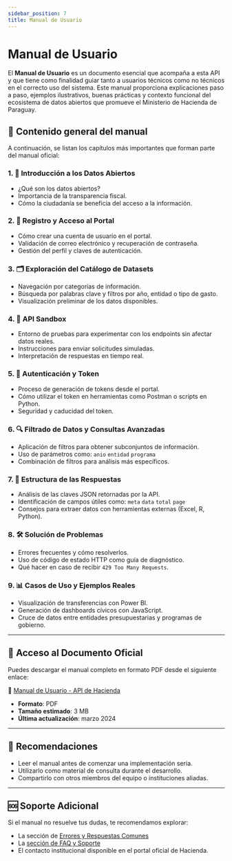 ```yaml
---
sidebar_position: 7
title: Manual de Usuario
---
```


# Manual de Usuario

El **Manual de Usuario** es un documento esencial que acompaña a esta API y que tiene como finalidad guiar tanto a usuarios técnicos como no técnicos en el correcto uso del sistema. Este manual proporciona explicaciones paso a paso, ejemplos ilustrativos, buenas prácticas y contexto funcional del ecosistema de datos abiertos que promueve el Ministerio de Hacienda de Paraguay.

## 📄 Contenido general del manual

A continuación, se listan los capítulos más importantes que forman parte del manual oficial:

### 1. 🧭 Introducción a los Datos Abiertos

- ¿Qué son los datos abiertos?
- Importancia de la transparencia fiscal.
- Cómo la ciudadanía se beneficia del acceso a la información.

### 2. 👥 Registro y Acceso al Portal

- Cómo crear una cuenta de usuario en el portal.
- Validación de correo electrónico y recuperación de contraseña.
- Gestión del perfil y claves de autenticación.

### 3. 🗂️ Exploración del Catálogo de Datasets

- Navegación por categorías de información.
- Búsqueda por palabras clave y filtros por año, entidad o tipo de gasto.
- Visualización preliminar de los datos disponibles.

### 4. 🧪 API Sandbox

- Entorno de pruebas para experimentar con los endpoints sin afectar datos reales.
- Instrucciones para enviar solicitudes simuladas.
- Interpretación de respuestas en tiempo real.

### 5. 🔐 Autenticación y Token

- Proceso de generación de tokens desde el portal.
- Cómo utilizar el token en herramientas como Postman o scripts en Python.
- Seguridad y caducidad del token.

### 6. 🔍 Filtrado de Datos y Consultas Avanzadas

- Aplicación de filtros para obtener subconjuntos de información.
- Uso de parámetros como: `anio` `entidad` `programa`
- Combinación de filtros para análisis más específicos.

### 7. 🧾 Estructura de las Respuestas

- Análisis de las claves JSON retornadas por la API.
- Identificación de campos útiles como: `meta` `data` `total` `page`
- Consejos para extraer datos con herramientas externas (Excel, R, Python).

### 8. 🛠️ Solución de Problemas

- Errores frecuentes y cómo resolverlos.
- Uso de código de estado HTTP como guía de diagnóstico.
- Qué hacer en caso de recibir `429 Too Many Requests`.

### 9. 📊 Casos de Uso y Ejemplos Reales

- Visualización de transferencias con Power BI.
- Generación de dashboards cívicos con JavaScript.
- Cruce de datos entre entidades presupuestarias y programas de gobierno.

---

## 📎 Acceso al Documento Oficial

Puedes descargar el manual completo en formato PDF desde el siguiente enlace:

🔗 [Manual de Usuario - API de Hacienda](https://datos.hacienda.gov.py/docs-api/manual-de-usuario.pdf)

- **Formato**: PDF  
- **Tamaño estimado**: 3 MB  
- **Última actualización**: marzo 2024

---

## 🧠 Recomendaciones

- Leer el manual antes de comenzar una implementación seria.
- Utilizarlo como material de consulta durante el desarrollo.
- Compartirlo con otros miembros del equipo o instituciones aliadas.

---

## 🆘 Soporte Adicional

Si el manual no resuelve tus dudas, te recomendamos explorar:

- La sección de [Errores y Respuestas Comunes](./06-errores.md)
- La [sección de FAQ y Soporte](./10-faq-soporte.md)
- El contacto institucional disponible en el portal oficial de Hacienda.

